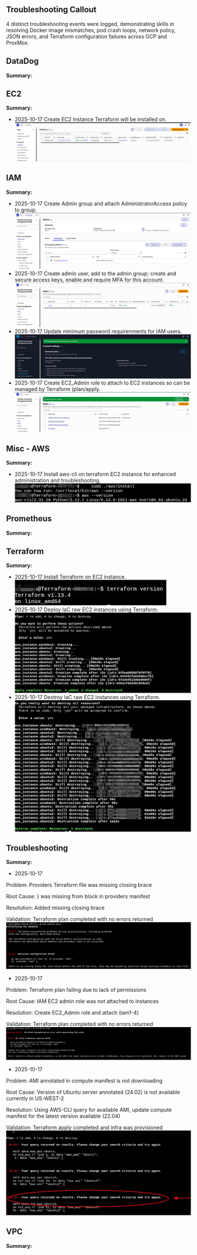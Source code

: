 ## Troubleshooting Callout
4 distinct troubleshooting events were logged, demonstrating skills in resolving Docker image mismatches, pod crash loops, network policy, JSON errors, and Terraform configuration failures across GCP and ProxMox.

## DataDog
**Summary:** 
  
## EC2
**Summary:** 

- 2025-10-17 Create EC2 Instance Terraform will be installed on.
  ![ec21-1](../EC2/ec21-1.jpg)

## IAM
**Summary:** 

- 2025-10-17 Create Admin group and attach AdministratorAccess policy to group.
  ![iam1-1](../IAM/iam1-1.jpg)
- 2025-10-17 Create admin user, add to the admin group; create and secure access keys, enable and require MFA for this account.
  ![iam1-2](../IAM/iam1-2.jpg)
- 2025-10-17 Update minimum password requirenments for IAM users.
  ![iam1-3](../IAM/iam1-3.jpg)
- 2025-10-17 Create EC2_Admin role to attach to EC2 instances so can be managed by Terraform (plan/apply.
  ![iam1-4](../IAM/iam1-4.jpg)

## Misc - AWS
**Summary:** 

- 2025-10-17 Install aws-cli on terraform EC2 instance for enhanced administration and troubleshooting.
  ![misc1-1](../MISC-AWS/misc1-1.jpg)

## Prometheus
**Summary:** 

## Terraform
**Summary:**

- 2025-10-17 Install Terraform on EC2 instance.
  ![tf1-1](../Terraform/tf1-1.jpg)
- 2025-10-17 Deploy IaC raw EC2 instances using Terraform.
  ![tf1-2](../Terraform/tf1-2.jpg)
- 2025-10-17 Destroy IaC raw EC2 instances using Terraform.
  ![tf1-3](../Terraform/tf1-3.jpg)

## Troubleshooting
**Summary:**

- 2025-10-17 

Problem: Providers Terraform file was missing closing brace

Root Cause: } was missing from block in providers manifest

Resolution: Added missing closing brace

Validation: Terraform plan completed with no errors returned
![ts1-1](../Troubleshooting/ts1-1.jpg)
- 2025-10-17 

Problem: Terraform plan failing due to lack of permissions

Root Cause: IAM EC2 admin role was not attached to instances

Resolution: Create EC2_Admin role and attach (iam1-4)

Validation: Terraform plan completed with no errors returned
![ts1-2](../Troubleshooting/ts1-2.jpg)
- 2025-10-17 

Problem: AMI annotated in compute manifest is not downloading

Root Cause: Version of Ubuntu server annotated (24.02) is not available currently in US-WEST-2

Resolution: Using AWS-CLI query for available AMI, update compute manifest for the latest version available (22.04)

Validation: Terraform apply completed and infra was provisioned
![ts1-3](../Troubleshooting/ts1-3.jpg)

## VPC
**Summary:** 
